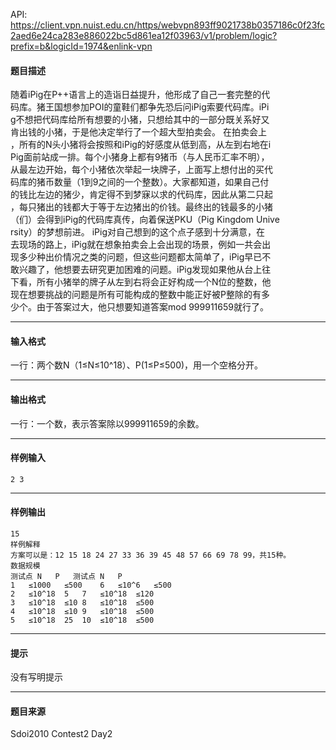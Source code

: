 API: https://client.vpn.nuist.edu.cn/https/webvpn893ff9021738b0357186c0f23fc2aed6e24ca283e886022bc5d861ea12f03963/v1/problem/logic?prefix=b&logicId=1974&enlink-vpn

#### 题目描述

随着iPig在P++语言上的造诣日益提升，他形成了自己一套完整的代  
码库。猪王国想参加POI的童鞋们都争先恐后问iPig索要代码库。iPi  
g不想把代码库给所有想要的小猪，只想给其中的一部分既关系好又  
肯出钱的小猪，于是他决定举行了一个超大型拍卖会。 在拍卖会上  
，所有的N头小猪将会按照和iPig的好感度从低到高，从左到右地在i  
Pig面前站成一排。每个小猪身上都有9猪币（与人民币汇率不明），  
从最左边开始，每个小猪依次举起一块牌子，上面写上想付出的买代  
码库的猪币数量（1到9之间的一个整数）。大家都知道，如果自己付  
的钱比左边的猪少，肯定得不到梦寐以求的代码库，因此从第二只起  
，每只猪出的钱都大于等于左边猪出的价钱。最终出的钱最多的小猪  
（们）会得到iPig的代码库真传，向着保送PKU（Pig Kingdom Unive  
rsity）的梦想前进。 iPig对自己想到的这个点子感到十分满意，在  
去现场的路上，iPig就在想象拍卖会上会出现的场景，例如一共会出  
现多少种出价情况之类的问题，但这些问题都太简单了，iPig早已不  
敢兴趣了，他想要去研究更加困难的问题。iPig发现如果他从台上往  
下看，所有小猪举的牌子从左到右将会正好构成一个N位的整数，他  
现在想要挑战的问题是所有可能构成的整数中能正好被P整除的有多  
少个。由于答案过大，他只想要知道答案mod 999911659就行了。

---

#### 输入格式

一行：两个数N（1≤N≤10^18）、P(1≤P≤500)，用一个空格分开。

---

#### 输出格式

一行：一个数，表示答案除以999911659的余数。

---

#### 样例输入
```
2 3

```

---

#### 样例输出
```
15
样例解释
方案可以是：12 15 18 24 27 33 36 39 45 48 57 66 69 78 99，共15种。
数据规模
测试点	N	P	测试点	N	P
1	≤1000	≤500	6	≤10^6	≤500
2	≤10^18	5	7	≤10^18	≤120
3	≤10^18	≤10	8	≤10^18	≤500
4	≤10^18	≤10	9	≤10^18	≤500
5	≤10^18	25	10	≤10^18	≤500

```

---

#### 提示

没有写明提示

---

#### 题目来源

Sdoi2010 Contest2 Day2